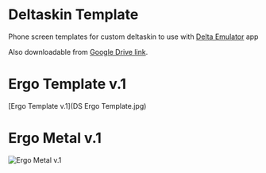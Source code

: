 # Deltaskin Template
Phone screen templates for custom deltaskin to use with [Delta Emulator](https://deltaemulatorapp.com/) app

Also downloadable from [Google Drive link](https://drive.google.com/drive/folders/1e74vRcpRUV-0BKIf7sS4MizjCgoqW9A-?usp=sharing).

# Ergo Template v.1
[Ergo Template v.1](DS Ergo Template.jpg)

# Ergo Metal v.1
![Ergo Metal v.1](assets/images/DS%20Ergo%20Metal.jpg)
